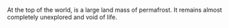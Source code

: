 At the top of the world, is a large land mass of permafrost. It remains almost completely unexplored and void of life.
